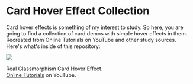 # Card Hover Effect Collection

Card hover effects is something of my interest to study. So here, you are going to find a collection of card demos with simple hover effects in them. Recreated from Online Tutorials on YouTube and other study sources. Here's what's inside of this repository:

<div>
<img src="https://user-images.githubusercontent.com/100323338/191634092-455b9b97-2109-4d66-9165-2f3fc6144778.JPG">
</div>

Real Glassmorphism Card Hover Effect.<br>
[Online Tutorials](https://www.youtube.com/channel/UCbwXnUipZsLfUckBPsC7Jog) on YouTube.
